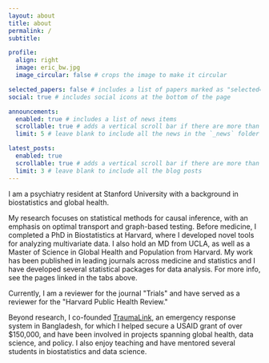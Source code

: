 ```yaml
---
layout: about
title: about
permalink: /
subtitle:  

profile:
  align: right
  image: eric_bw.jpg
  image_circular: false # crops the image to make it circular

selected_papers: false # includes a list of papers marked as "selected={true}"
social: true # includes social icons at the bottom of the page

announcements:
  enabled: true # includes a list of news items
  scrollable: true # adds a vertical scroll bar if there are more than 3 news items
  limit: 5 # leave blank to include all the news in the `_news` folder

latest_posts:
  enabled: true
  scrollable: true # adds a vertical scroll bar if there are more than 3 new posts items
  limit: 3 # leave blank to include all the blog posts
---
```


I am a psychiatry resident at Stanford University with a background in biostatistics and global health. 

My research focuses on statistical methods for causal inference, with an emphasis on optimal transport and graph-based testing. Before medicine, I completed a PhD in Biostatistics at Harvard, where I developed novel tools for analyzing multivariate data. I also hold an MD from UCLA, as well as a Master of Science in Global Health and Population from Harvard. My work has been published in leading journals across medicine and statistics and I have developed several statistical packages for data analysis. For more info, see the pages linked in the tabs above. 

Currently, I am a reviewer for the journal "Trials" and have served as a reviewer for the "Harvard Public Health Review."

Beyond research, I co-founded [TraumaLink](https://www.traumalink.net/), an emergency response system in Bangladesh, for which I helped secure a USAID grant of over $150,000, and have been involved in projects spanning global health, data science, and policy. I also enjoy teaching and have mentored several students in biostatistics and data science.
     
